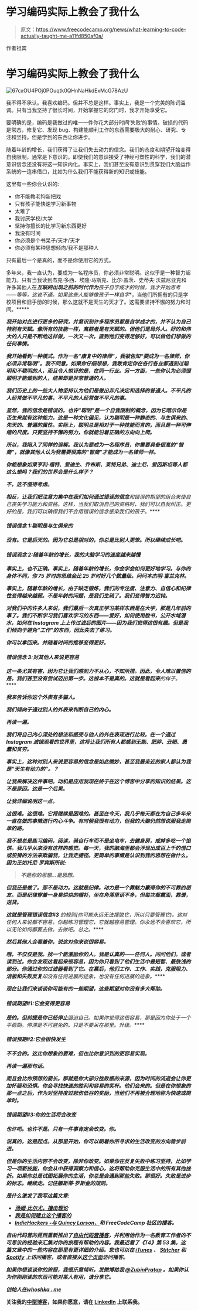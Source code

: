 # 学习编码实际上教会了我什么

> 原文：<https://www.freecodecamp.org/news/what-learning-to-code-actually-taught-me-a11fd850af0a/>

作者祖宾

# 学习编码实际上教会了我什么

![67cxOU4POj0POuqtk0QHnNaHkdExMcG78AzU](img/ca6bb66f50af7af4b4fa80d6cdbce88c.png)

我不得不承认。我喜欢编码。但并不总是这样。事实上，我是一个完美的陈词滥调。只有当我坚持了很长时间，开始掌握它的窍门时，我才开始享受它。

要明确的是，编码是我做过的唯一一件你花大部分时间‘失败’的事情。破损的代码是常态，修复它、发现 bug、构建能顺利工作的东西需要极大的耐心、研究、专注和坚持。但是学到的东西让你进步。

随着年龄的增长，我们获得了让我们失去动力的信念。我们的态度和期望开始变得自我限制，通常是下意识的。即使我们的意识接受了神经可塑性的科学，我们的潜意识信念还没有将这一知识内化。事实上，我们甚至没有意识到贯穿我们大脑运作系统的一连串借口，比如为什么我们不能获得新的知识或技能。

这里有一些你会认识的:

*   你不能教老狗新把戏
*   只有孩子能快速学习新事物
*   太难了
*   我讨厌学校/大学
*   坚持你擅长的比学习新东西更好
*   我没有时间
*   你必须是个书呆子/天才/天才
*   你必须有某种思想倾向/我不是那种人

只有最后一个是真的，而不是你使用它的方式。

多年来，我一直认为，要成为一名程序员，你必须非常聪明。这似乎是一种智力超能力。只有当我读到杰克·多西、埃隆·马斯克、比尔·盖茨、史蒂夫·沃兹尼亚克和许多其他人在***互联网出现之前的时代作为**孩子**自学成才的时候，我才开始思考——等等，这说不通。如果这些人能够像孩子一样自学**，当他们所拥有的只是学校项目和旧手册的时候，那么这就不是天生的天才了。这需要坚持不懈的努力和时间。*****

*****我开始对此进行更多的研究，并意识到许多程序员都是自学成才的，并不认为自己特别有天赋。像所有的技能一样，离群者是有天赋的。但他们是局外人。好的和伟大的人只是不断地这样做，一次又一次，直到他们变得足够好，可以做他们想做的任何事情。*****

*****我开始看到一种模式。作为一名“康复中的律师”，我被告知“要成为一名律师，你必须非常聪明”。我不同意。如果你仔细想想，我敢肯定你在各行各业都遇到过聪明和不聪明的人，而且令人惊讶的是，在同一行业。另一方面，一些你认为必须很聪明才能做到的人，结果却是非常普通的人。*****

*****我们历史上的一些大人物坚持认为他们是做出非凡决定和选择的普通人。不平凡的人经常做不平凡的事，不平凡的人经常做不平凡的事。*****

*****显然，我的信念是错误的。也许“聪明”是一个自我限制的概念，因为它暗示你是否生来就有这种能力。这是一种文化偏见，认为聪明是一种静态的、与生俱来的、先天的、普遍的属性。实际上，聪明总是相对于一种技能而言的，而且是一种可伸缩的尺度。只要坚持不懈的努力，你就能沿着正确的方向向上爬。*****

*****所以，我陷入了同样的误解。我认为要成为一名程序员，你需要具备很高的“智商”，就像其他人认为我需要很高的“智商”才能成为一名律师一样。*****

*****你能想象如果亨利·福特、爱迪生、乔布斯、莱特兄弟、迪士尼、爱因斯坦等人都这么想吗？我们的世界会是什么样子？*****

*****不，这不值得考虑。*****

*****相反，让我们把注意力集中在我们如何通过错误的**信念**和错误的**期望**的组合来使自己丧失学习能力和资格。这样，当我们取消自己的资格时，我们可以自我纠正。更好的是，我们可以确保我们不会用错误的信念感染我们的孩子。*****

#### *****错误信念 1:聪明是与生俱来的*****

*****没有。它是后天的。因为它总是相对的，你总是比别人更笨。所以继续成长吧。*****

#### *****错误观念 2:随着年龄的增长，我的大脑学习的速度越来越慢*****

*****事实上，也不正确。事实上，随着年龄的增长，你会学会如何更好地学习。与你的身体不同，你 75 岁时的思维会比 25 岁时好几个数量级。问问本杰明·富兰克林。*****

*****事实上，随着年龄的增长，由于缺乏锻炼，我们的专注度、注意力、自信心和纪律性变得越来越弱。不是年龄的问题，是我们生疏了。我们变得智力迟钝。*****

*****对我们中的许多人来说，我们最后一次真正学习某样东西是在大学，那是几年前的事了。我们不断学习我们喜欢学习的东西——爱好，如何使用脸书，公开水域潜水，如何在 Instagram 上上传过滤后的图片——因为我们觉得这很有趣。但是我们倾向于避免“工作”的东西，因此失去了练习。*****

*****你可以拿回来。并随着时间的推移变得更好。*****

#### *****错误信念 3:对其他人来说更容易*****

*****这一条尤其有害，因为它让我们感到力不从心，不知所措。因此，令人难以置信的是，我们甚至没有尝试迈出第一步。这根本不是真的。这就是**看起来**的样子。*****

*****我来告诉你这个外表有多骗人。*****

*****我们倾向于通过别人的外表来判断自己的内心。*****

*****再读一遍。*****

*****我们将自己内心深处的想法和感受与他人的外在表现进行比较。在一个通过 Instagram 滤镜观看的世界里，这将让我们所有人都感到无能、肥胖、丑陋、愚蠢和贫穷。*****

*****事实上，这种对别人来说更容易的信念是如此微妙，甚至我最亲近的家人都认为我是“天生有动力的”。？*****

*****让我来解决这件事吧。动机是应用我现在终于在这个博客中分享的知识的结果。这不是原因。这是一个后果。*****

*****让我详细说明这一点。*****

*****这很难。这很难。它将继续是困难的。甚至在今天，我几乎每天都在为自己多年来一直在做的事情进行内心斗争。有时候我很有动力，但我的大脑仍然想说服我走简单的路。*****

*****我不想总是练习编码，阅读，骑自行车而不是坐电车，去健身房，戒掉多吃一个馅饼。我几乎从来没有这样的感觉。每一天，我的脑海里都会浮现出成百上千的借口或狡猾的方法来欺骗我，让我走捷径。更简单的事情是认识到我的思想在做什么。因为正如托尼·罗宾斯所说:*****

> *****不是你的思想…是思想。*****

*****但我还是做了。那不是动力。这就是纪律。动力是一个靠魅力赢得你的不可靠的朋友。而是纪律穿着一身臭烘烘的帽衫，坐在角落里话不多，但每次都露面，靠谱，送货。*****

*****这就是管理**错误信念#3** 的规则(你可能永远无法摆脱它，所以只要管理它)。这对任何人来说都不容易。你越练习管理它，它就越容易管理。你**永远**不会喜欢它，所以无论如何都要去做。去做吧。总之。*****

*****然后其他人会看着你，说这对你来说很容易。*****

*****哦，不仅仅是我。找一个能激励你的人。我是认真的——任何人。问问他们。或者读到过。你会发现这看起来很容易，因为你只看到了他们生活中最短暂、最肤浅的部分。你通过你的过滤器看到了它。在幕后，他们工作、工作、实践，克服阻力、消极和失败**反复**却没有任何进展的迹象，也没有任何进展的迹象。*****

*****现在让我们来谈谈你可能有的一些期望，这些期望对你没有多大帮助。*****

#### *****错误期望#1:它会变得更容易*****

*****是的。但前提是你已经**停止**逼迫自己。如果你觉得这很容易，那是因为你处于一个平稳期。停滞是不可避免的。只是不要呆在那里。升级。*****

#### *****错误预期#2:它会很快发生*****

*****不不会的。这比你想象的要难，但也比你意识到的更容易实现。*****

*****再读一遍那句话。*****

*****而且会比你预想的要长。那就是你大部分挫败感的来源，因为时间的流逝会让你更加怀疑和恐惧。你会寻找快速的胜利和容易的奖杯。他们会来的。但是在你想象的那一点之后，作为对坚持度过悲伤低谷的奖励，当他们不再被合理地称为快速或简单时。*****

#### *****错误期望#3:你的生活将会改变*****

*****也许吧。也许不是。只有一件事肯定会改变。你。*****

*****说真的，这是起点。从那里开始，你可以朝着你所寻求的生活改变的方向稳步前进。*****

*****但是你的生活内容不会改变，除非你改变。如果你在反复失败中练习坚持，比如学习一项新技能，你会从中获得洞察力和信心，这将帮助你克服生活中的所有其他挫折。如果你总是试图拓展你的生活，你总是会遇到那些失败。那很好。失败是进步的标志。继续走。记住娜斯蒂·罗斯金的规则。*****

*****是什么激发了我写这篇文章:*****

*   *****[汤姆·比尔尤，撞击理论](https://impacttheory.com)*****
*   *****[我是如何建立这个播客的](https://www.npr.org/podcasts/510313/how-i-built-this)*****
*   *****[IndieHackers -与 Quincy Larson、](https://www.indiehackers.com/podcast/056-quincy-larson-of-freecodecamp)和 FreeCodeCamp 社区的播客。*****

*****自由代码营的昆西重新推出了[自由代码营播客](http://podcast.freecodecamp.org/)，并利用他作为一名教育工作者的不可思议的经验来汇集对你的旅程有帮助的内容。我最近看了《T4》第 53 集，这篇文章中的一些内容在那里有更详细的介绍。您也可以在 [iTunes](https://itunes.apple.com/au/podcast/ep-53-zubin-pratap-from-lawyer-to-developer/id1313660749?i=1000431046274&mt=2) 、 [Stitcher](https://www.stitcher.com/podcast/freecodecamp-podcast/e/59201373?autoplay=true) 和 [Spotify](https://open.spotify.com/episode/4lG0RGpzriG5vXRMgza05C) 上访问播客，或者直接从[这个页面](http://podcast.freecodecamp.org/53-zubin-pratap-from-lawyer-to-developer)访问播客。*****

*****如果你想谈谈你的旅程，我很乐意倾听。发微博给我 [@ZubinPratap](https://twitter.com/zubinpratap?lang=en) 。如果你认为你刚刚读的东西可能对某人有用，请分享它。*****

*****创始人在[whoshka . me](https://whooshka.me/)*****

******关注我的[中型博客](https://medium.com/@zubin.pratap)，如果你愿意，请在 [LinkedIn](https://linkedin.com/in/zubinpratap) 上联系我。******
